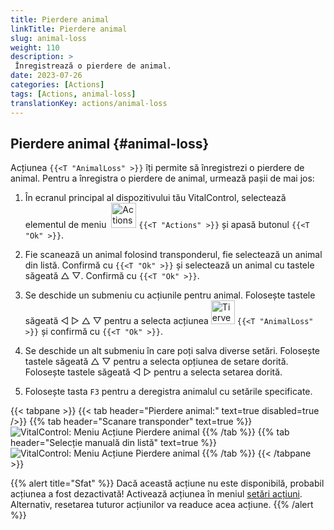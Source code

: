 ```yaml
---
title: Pierdere animal
linkTitle: Pierdere animal
slug: animal-loss
weight: 110
description: >
 Înregistrează o pierdere de animal.
date: 2023-07-26
categories: [Actions]
tags: [Actions, animal-loss]
translationKey: actions/animal-loss
---
```


## Pierdere animal {#animal-loss}

Acțiunea `{{<T "AnimalLoss" >}}` îți permite să înregistrezi o pierdere de animal. Pentru a înregistra o pierdere de animal, urmează pașii de mai jos:

1. În ecranul principal al dispozitivului tău VitalControl, selectează elementul de meniu &nbsp;<img src="/icons/actions.svg" width="40" align="bottom" alt="Actions" /> `{{<T "Actions" >}}` și apasă butonul `{{<T "Ok" >}}`.

2. Fie scanează un animal folosind transponderul, fie selectează un animal din listă. Confirmă cu `{{<T "Ok" >}}` și selectează un animal cu tastele săgeată △ ▽. Confirmă cu `{{<T "Ok" >}}`.

3. Se deschide un submeniu cu acțiunile pentru animal. Folosește tastele săgeată ◁ ▷ △ ▽ pentru a selecta acțiunea <img src="/icons/actions/animal-loss.svg" width="38" align="bottom" alt="Tierverlust" /> `{{<T "AnimalLoss" >}}` și confirmă cu `{{<T "Ok" >}}`.

4. Se deschide un alt submeniu în care poți salva diverse setări. Folosește tastele săgeată △ ▽ pentru a selecta opțiunea de setare dorită. Folosește tastele săgeată ◁ ▷ pentru a selecta setarea dorită.

5. Folosește tasta `F3` pentru a deregistra animalul cu setările specificate.

{{< tabpane >}}
{{< tab header="Pierdere animal:" text=true disabled=true />}}
{{% tab header="Scanare transponder" text=true %}}
![VitalControl: Meniu Acțiune Pierdere animal](../images/animalloss-scan.png "Înregistrează o pierdere de animal")
{{% /tab %}}
{{% tab header="Selecție manuală din listă" text=true %}}
![VitalControl: Meniu Acțiune Pierdere animal](../images/animalloss.png "Înregistrează o pierdere de animal")
{{% /tab %}}
{{< /tabpane >}}

{{% alert title="Sfat" %}}
Dacă această acțiune nu este disponibilă, probabil acțiunea a fost dezactivată! Activează acțiunea în meniul [setări acțiuni](../setting/). Alternativ, resetarea tuturor acțiunilor va readuce acea acțiune.
{{% /alert %}}
